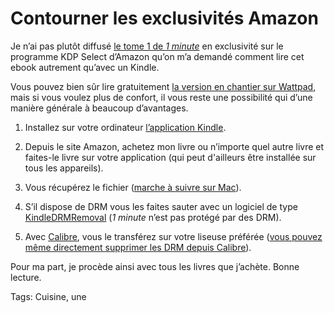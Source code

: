 # Contourner les exclusivités Amazon

Je n’ai pas plutôt diffusé [le tome 1 de *1 minute*](http://www.amazon.fr/gp/product/B01402PJGI) en exclusivité sur le programme KDP Select d’Amazon qu’on m’a demandé comment lire cet ebook autrement qu’avec un Kindle.

Vous pouvez bien sûr lire gratuitement [la version en chantier sur Wattpad](http://www.wattpad.com/story/29694130-1-minute), mais si vous voulez plus de confort, il vous reste une possibilité qui d’une manière générale à beaucoup d’avantages.

1. Installez sur votre ordinateur [l’application Kindle](https://www.amazon.fr/gp/digital/fiona/kcp-landing-page).

2. Depuis le site Amazon, achetez mon livre ou n’importe quel autre livre et faites-le livre sur votre application (qui peut d'ailleurs être installée sur tous les appareils).

3. Vous récupérez le fichier ([marche à suivre sur Mac](http://davidbosman.fr/blog/2015/02/12/ou-sont-enregistres-les-ebooks-du-kindle-dans-os-x-yosemite/)).

4. S’il dispose de DRM vous les faites sauter avec un logiciel de type [KindleDRMRemoval](http://epubee.com/kindle-drm-removal.html) (*1 minute* n’est pas protégé par des DRM).

5. Avec [Calibre](http://calibre-ebook.com/), vous le transférez sur votre liseuse préférée ([vous pouvez même directement supprimer les DRM depuis Calibre](http://epubee.com/remove-drm-from-epub-on-adobe.html#CalibrePluginDownload)).

Pour ma part, je procède ainsi avec tous les livres que j’achète. Bonne lecture.

Tags: Cuisine, une